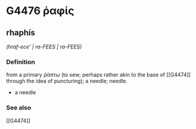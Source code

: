 # G4476 ῥαφίς

## rhaphís

_(hraf-ece' | ra-FEES | ra-FEES)_

### Definition

from a primary ῥάπτω (to sew; perhaps rather akin to the base of [[G4474]] through the idea of puncturing); a needle; needle.

- a needle

### See also

[[G4474]]

